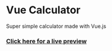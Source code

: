 # Vue Calculator

Super simple calculator made with Vue.js

### [Click here for a live preview](https://kylbutlr-calculator.herokuapp.com/)
